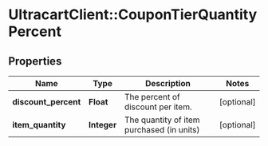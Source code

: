 # UltracartClient::CouponTierQuantityPercent

## Properties
Name | Type | Description | Notes
------------ | ------------- | ------------- | -------------
**discount_percent** | **Float** | The percent of discount per item. | [optional] 
**item_quantity** | **Integer** | The quantity of item purchased (in units) | [optional] 



